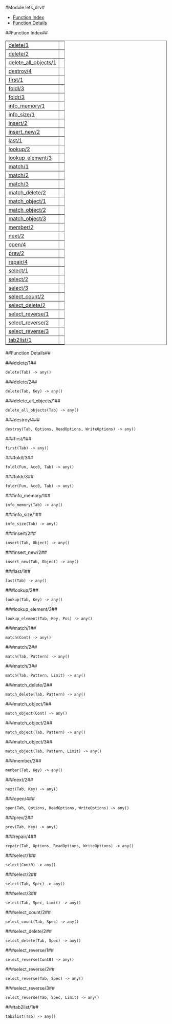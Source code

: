 

#Module lets_drv#
* [Function Index](#index)
* [Function Details](#functions)




<a name="index"></a>

##Function Index##


<table width="100%" border="1" cellspacing="0" cellpadding="2" summary="function index"><tr><td valign="top"><a href="#delete-1">delete/1</a></td><td></td></tr><tr><td valign="top"><a href="#delete-2">delete/2</a></td><td></td></tr><tr><td valign="top"><a href="#delete_all_objects-1">delete_all_objects/1</a></td><td></td></tr><tr><td valign="top"><a href="#destroy-4">destroy/4</a></td><td></td></tr><tr><td valign="top"><a href="#first-1">first/1</a></td><td></td></tr><tr><td valign="top"><a href="#foldl-3">foldl/3</a></td><td></td></tr><tr><td valign="top"><a href="#foldr-3">foldr/3</a></td><td></td></tr><tr><td valign="top"><a href="#info_memory-1">info_memory/1</a></td><td></td></tr><tr><td valign="top"><a href="#info_size-1">info_size/1</a></td><td></td></tr><tr><td valign="top"><a href="#insert-2">insert/2</a></td><td></td></tr><tr><td valign="top"><a href="#insert_new-2">insert_new/2</a></td><td></td></tr><tr><td valign="top"><a href="#last-1">last/1</a></td><td></td></tr><tr><td valign="top"><a href="#lookup-2">lookup/2</a></td><td></td></tr><tr><td valign="top"><a href="#lookup_element-3">lookup_element/3</a></td><td></td></tr><tr><td valign="top"><a href="#match-1">match/1</a></td><td></td></tr><tr><td valign="top"><a href="#match-2">match/2</a></td><td></td></tr><tr><td valign="top"><a href="#match-3">match/3</a></td><td></td></tr><tr><td valign="top"><a href="#match_delete-2">match_delete/2</a></td><td></td></tr><tr><td valign="top"><a href="#match_object-1">match_object/1</a></td><td></td></tr><tr><td valign="top"><a href="#match_object-2">match_object/2</a></td><td></td></tr><tr><td valign="top"><a href="#match_object-3">match_object/3</a></td><td></td></tr><tr><td valign="top"><a href="#member-2">member/2</a></td><td></td></tr><tr><td valign="top"><a href="#next-2">next/2</a></td><td></td></tr><tr><td valign="top"><a href="#open-4">open/4</a></td><td></td></tr><tr><td valign="top"><a href="#prev-2">prev/2</a></td><td></td></tr><tr><td valign="top"><a href="#repair-4">repair/4</a></td><td></td></tr><tr><td valign="top"><a href="#select-1">select/1</a></td><td></td></tr><tr><td valign="top"><a href="#select-2">select/2</a></td><td></td></tr><tr><td valign="top"><a href="#select-3">select/3</a></td><td></td></tr><tr><td valign="top"><a href="#select_count-2">select_count/2</a></td><td></td></tr><tr><td valign="top"><a href="#select_delete-2">select_delete/2</a></td><td></td></tr><tr><td valign="top"><a href="#select_reverse-1">select_reverse/1</a></td><td></td></tr><tr><td valign="top"><a href="#select_reverse-2">select_reverse/2</a></td><td></td></tr><tr><td valign="top"><a href="#select_reverse-3">select_reverse/3</a></td><td></td></tr><tr><td valign="top"><a href="#tab2list-1">tab2list/1</a></td><td></td></tr></table>


<a name="functions"></a>

##Function Details##

<a name="delete-1"></a>

###delete/1##




`delete(Tab) -> any()`

<a name="delete-2"></a>

###delete/2##




`delete(Tab, Key) -> any()`

<a name="delete_all_objects-1"></a>

###delete_all_objects/1##




`delete_all_objects(Tab) -> any()`

<a name="destroy-4"></a>

###destroy/4##




`destroy(Tab, Options, ReadOptions, WriteOptions) -> any()`

<a name="first-1"></a>

###first/1##




`first(Tab) -> any()`

<a name="foldl-3"></a>

###foldl/3##




`foldl(Fun, Acc0, Tab) -> any()`

<a name="foldr-3"></a>

###foldr/3##




`foldr(Fun, Acc0, Tab) -> any()`

<a name="info_memory-1"></a>

###info_memory/1##




`info_memory(Tab) -> any()`

<a name="info_size-1"></a>

###info_size/1##




`info_size(Tab) -> any()`

<a name="insert-2"></a>

###insert/2##




`insert(Tab, Object) -> any()`

<a name="insert_new-2"></a>

###insert_new/2##




`insert_new(Tab, Object) -> any()`

<a name="last-1"></a>

###last/1##




`last(Tab) -> any()`

<a name="lookup-2"></a>

###lookup/2##




`lookup(Tab, Key) -> any()`

<a name="lookup_element-3"></a>

###lookup_element/3##




`lookup_element(Tab, Key, Pos) -> any()`

<a name="match-1"></a>

###match/1##




`match(Cont) -> any()`

<a name="match-2"></a>

###match/2##




`match(Tab, Pattern) -> any()`

<a name="match-3"></a>

###match/3##




`match(Tab, Pattern, Limit) -> any()`

<a name="match_delete-2"></a>

###match_delete/2##




`match_delete(Tab, Pattern) -> any()`

<a name="match_object-1"></a>

###match_object/1##




`match_object(Cont) -> any()`

<a name="match_object-2"></a>

###match_object/2##




`match_object(Tab, Pattern) -> any()`

<a name="match_object-3"></a>

###match_object/3##




`match_object(Tab, Pattern, Limit) -> any()`

<a name="member-2"></a>

###member/2##




`member(Tab, Key) -> any()`

<a name="next-2"></a>

###next/2##




`next(Tab, Key) -> any()`

<a name="open-4"></a>

###open/4##




`open(Tab, Options, ReadOptions, WriteOptions) -> any()`

<a name="prev-2"></a>

###prev/2##




`prev(Tab, Key) -> any()`

<a name="repair-4"></a>

###repair/4##




`repair(Tab, Options, ReadOptions, WriteOptions) -> any()`

<a name="select-1"></a>

###select/1##




`select(Cont0) -> any()`

<a name="select-2"></a>

###select/2##




`select(Tab, Spec) -> any()`

<a name="select-3"></a>

###select/3##




`select(Tab, Spec, Limit) -> any()`

<a name="select_count-2"></a>

###select_count/2##




`select_count(Tab, Spec) -> any()`

<a name="select_delete-2"></a>

###select_delete/2##




`select_delete(Tab, Spec) -> any()`

<a name="select_reverse-1"></a>

###select_reverse/1##




`select_reverse(Cont0) -> any()`

<a name="select_reverse-2"></a>

###select_reverse/2##




`select_reverse(Tab, Spec) -> any()`

<a name="select_reverse-3"></a>

###select_reverse/3##




`select_reverse(Tab, Spec, Limit) -> any()`

<a name="tab2list-1"></a>

###tab2list/1##




`tab2list(Tab) -> any()`

